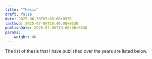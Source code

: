 ```yaml
---
title: "Thesis"
draft: false
date: 2025-06-30T09:08:00+0530
lastmod: 2025-07-06T18:40:00+0530
publishDate: 2025-07-06T19:00:00+0530
params:
    weight: 40
---
```

The list of thesis that I have published over the years are listed below. 
